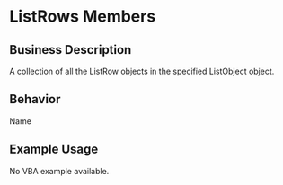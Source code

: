 # ListRows Members

## Business Description
A collection of all the ListRow objects in the specified ListObject object.

## Behavior
Name

## Example Usage
No VBA example available.